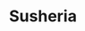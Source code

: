 ---
layout: place
title: "Susheria"
permalink: /district-of-columbia/washington/susheria.html
stateAbbr: DC
stateName: District of Columbia
cityName: Washington
place_id: ChIJmxMR7z23t4kR-sVnzbNuxuo
photos:
  - name: >-
      places/ChIJmxMR7z23t4kR-sVnzbNuxuo/photos/AeeoHcL6BDfI-2c116YESgQP25DcbxAFz3jYXQW2TadTArzXf7eS-QOcxX83l0ufTlukqfXfQon9yrpOR9-Ypr18o3CiZ5JfdhYS7Pv0GOMfnPPhdYNjbSYI5lSFTTbmeSrRPK3wmCkrXFeySUoQP_C6zB2U9jhgq_yzILpVUcJKVN_oB0TrxAoZhXb7K72_8M2CuloHnxgEziOdYJGizKZm54DSVkXmf2sNU_kZ0GJXtBFNqiV2w5owMJCF3Bq7ObxpvSXJDNjENAS63pQ5aN8PGe4KcUQB2Dmuqr-ebbG65vg
    widthPx: 1800
    heightPx: 1200
    authorAttributions:
      - displayName: Susheria
        uri: https://maps.google.com/maps/contrib/112486504987901378386
        photoUri: >-
          https://lh3.googleusercontent.com/a-/ALV-UjXynF8M3Mw95r2UeTXUqD5BNETRUuiyz_O-5cDAdV7iE3GLXw=s100-p-k-no-mo
    flagContentUri: >-
      https://www.google.com/local/imagery/report/?cb_client=maps_api_places.places_api&image_key=!1e10!2sAF1QipNNaIYGB6O-CoVjS-rMIYEk15G7KS8jrbmxCyU&hl=en-US
    googleMapsUri: >-
      https://www.google.com/maps/place//data=!3m4!1e2!3m2!1sAF1QipNNaIYGB6O-CoVjS-rMIYEk15G7KS8jrbmxCyU!2e10!4m2!3m1!1s0x89b7b73def11139b:0xeac66eb3cd67c5fa
  - name: >-
      places/ChIJmxMR7z23t4kR-sVnzbNuxuo/photos/AeeoHcJmCKQ_GEhtQNXczOg5SjsCP_xy0xxTNMcgym1_qwBg58EomZVA6cr2MH1QHgvGS5xMBdols8s7IchesByRQ-Wr5qPTh0uYxKJV6MnvQAQ4VALPuqG588A6MiAFs3Zp1id37nDP19YAA37MsfEM2xlz0hIRnLq5vejI8lNEyMKSY87CNzO4eVePePpD6cE5af5dYyMG2QK6z11MpXpyUyepTv-MqQClH_L21c-MjqJrIZ0XBHXdnxOFPkMhBJ0OPUS9qLNc_PGm4qV2C4AjN7rLCT9PCYvPy-rK_hveggc
    widthPx: 1800
    heightPx: 1200
    authorAttributions:
      - displayName: Susheria
        uri: https://maps.google.com/maps/contrib/112486504987901378386
        photoUri: >-
          https://lh3.googleusercontent.com/a-/ALV-UjXynF8M3Mw95r2UeTXUqD5BNETRUuiyz_O-5cDAdV7iE3GLXw=s100-p-k-no-mo
    flagContentUri: >-
      https://www.google.com/local/imagery/report/?cb_client=maps_api_places.places_api&image_key=!1e10!2sAF1QipPIVRSnzvQNse31akf3vN0b-iHKy50Vt1sVu6c&hl=en-US
    googleMapsUri: >-
      https://www.google.com/maps/place//data=!3m4!1e2!3m2!1sAF1QipPIVRSnzvQNse31akf3vN0b-iHKy50Vt1sVu6c!2e10!4m2!3m1!1s0x89b7b73def11139b:0xeac66eb3cd67c5fa
  - name: >-
      places/ChIJmxMR7z23t4kR-sVnzbNuxuo/photos/AeeoHcLSO3Qq9U4bM51DJQKAmqixJ35t3GA8EVa-rcnaIK6_AujZKJgKKRcCl9v1BItV8xFD3zedGkgbgcfZnq90c2cUTlrVVt7muymqxmg0OUusagwahMDfIJLeDTyIE754HZhENyPJu1yHmwy06ckB22q6wrYV9U45NN4Q6WmiojgAjnoLwBK3mq45znznJQBc4kc_YKCFo41C7GDtQfDSFKizAyil5vhBfMM2OTyP_0adI3stQrEENjON8gXPbS-Zo0kvkWtGjtzOtJrqXW19b3qxqHZl4mHPghDVtdrvLXRy0pVlHGNdAhU9lbh_koXgDVSEvUr-RwerEOozJhci6t2-qP9_nKewZm6_6cuzHfucHSMyxkjPkgrMRVfPdSh0r4H_Ymrhqf-fDCVL-dZ9xfOy6CF0PYiFZJNunFVM7fF1yQ
    widthPx: 1284
    heightPx: 1425
    authorAttributions:
      - displayName: Johan Carreño
        uri: https://maps.google.com/maps/contrib/113988531721702792234
        photoUri: >-
          https://lh3.googleusercontent.com/a/ACg8ocLdI2cFQuSuCriwtyOX_mc0o8H7NVWgZ4n6hKNbqhTQomy1Bg=s100-p-k-no-mo
    flagContentUri: >-
      https://www.google.com/local/imagery/report/?cb_client=maps_api_places.places_api&image_key=!1e10!2sCIHM0ogKEICAgICnxNKXIA&hl=en-US
    googleMapsUri: >-
      https://www.google.com/maps/place//data=!3m4!1e2!3m2!1sCIHM0ogKEICAgICnxNKXIA!2e10!4m2!3m1!1s0x89b7b73def11139b:0xeac66eb3cd67c5fa
  - name: >-
      places/ChIJmxMR7z23t4kR-sVnzbNuxuo/photos/AeeoHcKxIe3pyvpo9druFvASStpjJqRiUNE9TFAjTPxuSuzLFDURsly315J6WwuwKs52RVPhiqso0I-yu61LzYpwSJtCkynnIKdMad6MI87J8fgVytXZS6JOsFLr4rZlv4HPNATZbjkaVOwvEwnE7JhHLjoPRxE9Pldzzd9PSc5JvZ4Ehv4en5ehJXPURB83x3o3d3qCKldCFwhPLb7AR2X3Uzr1lal4WmECKULMKogHVll0rHtiZk9UnAkkrpX9RTFhorylbnwWtRDUOCpG0MvnhTGfmsexd4qq4K3raLvecoRPTalxLhl2QeXTlgx9d5zK-Z0nKN0oZj2wY_bnMqnbyLQaq7p2gFVqJ1oMkmuqVoJZXPeDbU5KWDNEnaQNseeCDx4k_mK551b7JxNJm8oDRhjVz8w8WgFoXV87aLmGSUMDsEBZ
    widthPx: 3600
    heightPx: 4800
    authorAttributions:
      - displayName: Katherine Brandt
        uri: https://maps.google.com/maps/contrib/109384670309017483183
        photoUri: >-
          https://lh3.googleusercontent.com/a-/ALV-UjV1DEw8C3rbeLh_1hOKasu0vp-REKTuQEnDb3Oq7UK0_7nzlqqm=s100-p-k-no-mo
    flagContentUri: >-
      https://www.google.com/local/imagery/report/?cb_client=maps_api_places.places_api&image_key=!1e10!2sCIHM0ogKEICAgMCg24msigE&hl=en-US
    googleMapsUri: >-
      https://www.google.com/maps/place//data=!3m4!1e2!3m2!1sCIHM0ogKEICAgMCg24msigE!2e10!4m2!3m1!1s0x89b7b73def11139b:0xeac66eb3cd67c5fa
  - name: >-
      places/ChIJmxMR7z23t4kR-sVnzbNuxuo/photos/AeeoHcKLh3J-wwAuiuSEvaKGv_RukBj_-j-1Ugm4AdKLTcVeKStqdDX9pCmbo3sW8NCGLBRMB07h3F1QEIPXPMHyAc5CZUGWQ820ZsTrZ5KpGJkyTF5S_TGnT4FChRTsggq9LD4eUCIm3SXxPOW8oz-HDzBkEwFwJ18d4BZZVfx1L_6ehojj5kHXPotVF_ZwEA6TjibYAtIj6kgqStKwHf-MMz27ukLNFxsNx5zDHiPQ5XYXSdyUsALl7IL03ymR1Zf1n1Vl_rFILOdy3vdxWLyafTLc32qxrrks8jXAjyG-44LkbEpOaQLfUiGHkzv0rSmgAEjHmLWEzsKdwFibzfUq6BoE6B4F1M5ZSKM1qoSRCwogt7db1Em_X_NB3JR-oB_E7DQgMPrqeuxKasiyUtjROmrxtOHYZIlPmjH9PDDCkeCzMw
    widthPx: 4032
    heightPx: 3024
    authorAttributions:
      - displayName: David Klein
        uri: https://maps.google.com/maps/contrib/117913857971972136041
        photoUri: >-
          https://lh3.googleusercontent.com/a-/ALV-UjWU9arHI-HyP6WKoGZQ_fi-Oc2jFuabEdxorp_bwNB1Pl1Eq-YL=s100-p-k-no-mo
    flagContentUri: >-
      https://www.google.com/local/imagery/report/?cb_client=maps_api_places.places_api&image_key=!1e10!2sCIHM0ogKEICAgICxgbLEaw&hl=en-US
    googleMapsUri: >-
      https://www.google.com/maps/place//data=!3m4!1e2!3m2!1sCIHM0ogKEICAgICxgbLEaw!2e10!4m2!3m1!1s0x89b7b73def11139b:0xeac66eb3cd67c5fa
  - name: >-
      places/ChIJmxMR7z23t4kR-sVnzbNuxuo/photos/AeeoHcJodQY3RpoSCqbpuBOx2gQyUi0onk73rE49car0LsZLMqkipexN5pO-VePhGRlDzhpBoObDHrDjwggmL2CGY8n90xbfk6hpypoBzdD-6lm-67m2HjcdLj40FD5BHj0PtvJwmLM7TL0bPlLbwqBEcVl7FVqqf5wf9DVz7fb_b9gCl1mYLIXiwMfI_gNEuuog4DFWqXGzmVzOrOB5UDWAQi68bI7EGUhJ7u_n-_7PC_HVszPO46yLAv_6ERoaawNovZqWCqZEXcQ9OSdjcwuGA_roWT9E7tyA9jGx2mcAKtNlxCgOArbnKIruWIVQFqCRi07s_hKyHP4tp-ZyyGkpRXBMW4tXgcTtgjN2t7CaXNlkU5JPZzCmK1rh2lvHOpzeLsB6vx8mQgI5Vm5h6N2RfZOSD5_ZBdsyw7tCx8umHbNt6Q
    widthPx: 3024
    heightPx: 4032
    authorAttributions:
      - displayName: P Van
        uri: https://maps.google.com/maps/contrib/105663540027543291360
        photoUri: >-
          https://lh3.googleusercontent.com/a-/ALV-UjVMy5Oab68vBwTeNt79xzAnFDkK_g4QTQTtqp3mp6NWdRTGvgz2=s100-p-k-no-mo
    flagContentUri: >-
      https://www.google.com/local/imagery/report/?cb_client=maps_api_places.places_api&image_key=!1e10!2sCIHM0ogKEICAgID_4ODlKg&hl=en-US
    googleMapsUri: >-
      https://www.google.com/maps/place//data=!3m4!1e2!3m2!1sCIHM0ogKEICAgID_4ODlKg!2e10!4m2!3m1!1s0x89b7b73def11139b:0xeac66eb3cd67c5fa
  - name: >-
      places/ChIJmxMR7z23t4kR-sVnzbNuxuo/photos/AeeoHcJmoKVyrswYFDfgnVyMW5XqPFtoBLX0WvnK04GvfvpjatoqIfmiZhqiWhTlm1ftYoMdyf5H_UtoSW2nmi--jWGPSKfJjRAZQqyC7lUsnxfTCWSNorz3n9Wg9CK1VukvkqW_IZZatDOBRVFNjFum8NHTvWLRJLmTDzOiJT8jNb0hAwhRAcQBLCub1wGqDR_wVdxqX3toITr19efGjoZ_SD-5M8YDOMaXfjuUDokRlsdm0gYb39o_smkss1iYx2q1dy-_Ouj1xBLh5ah2rXhZ8lAMPImKBZx94f5KfHmbEddEAGMAuCMCWnpzANlddXaO4agTBhD_ilcMHU6izlhgTfVrFI5eiIB4cmOE6gyLX4ePmHMS1xIroNLUjNaYz0uK2V28eTUxMw_xE2cx_itXYJ_69VaH0CtiiHOCtXQ8fKoRrw
    widthPx: 1290
    heightPx: 1562
    authorAttributions:
      - displayName: Bennie Frazier
        uri: https://maps.google.com/maps/contrib/110596048649470429285
        photoUri: >-
          https://lh3.googleusercontent.com/a-/ALV-UjUI7eBmAZuFMWtuMg56A3APiDxje322oE_ygrT_PEk3Wt1_6Ng=s100-p-k-no-mo
    flagContentUri: >-
      https://www.google.com/local/imagery/report/?cb_client=maps_api_places.places_api&image_key=!1e10!2sCIHM0ogKEICAgIC_sKX2dQ&hl=en-US
    googleMapsUri: >-
      https://www.google.com/maps/place//data=!3m4!1e2!3m2!1sCIHM0ogKEICAgIC_sKX2dQ!2e10!4m2!3m1!1s0x89b7b73def11139b:0xeac66eb3cd67c5fa
  - name: >-
      places/ChIJmxMR7z23t4kR-sVnzbNuxuo/photos/AeeoHcJmKbMzWMKhzVNS61d_DZwUooVXVGGOOKeia9adgDek9RnMRgdoxc40tstm5BaKfOUkyLZ8luVCpCGMfoxBkJU5Z0UzgsyhL5B0aAX8WmNvIThIMcZDQ9JJeyVMrf4PFl-S6XxBn9B9DpxiHSz5374PKyRp7XW1F9glSoyGCnYw2Kv3Bhyc-PL7bqTHD6uZauEGMa4CCsUhqdSaycrztF0LbU7HGDA9ZDHjFvxfB853zwQwGT7_nEwcufesCGNg9aIJMf9_gHSLGCdUteg9CnJSpGQZjC6byS1FwQ577Y77m8PnBbdKfGJ9YvmT8OifB5KI_loWeiX-z8_YFB-YNwz8yLb9ESj0Q0cEn8D4i44OyIQJkd1qbqxon4kt183CCr6_jr4R2vr7DZTG_87UtVLgvL9xzWXwuVGcnKEY0_FYvA
    widthPx: 3024
    heightPx: 4032
    authorAttributions:
      - displayName: P Fellini
        uri: https://maps.google.com/maps/contrib/101487845912651156210
        photoUri: >-
          https://lh3.googleusercontent.com/a/ACg8ocJ46iGlJWW1Wczfv16dwtV3HdyVMsvFYNNnYMBHFeqxkYB-MQ=s100-p-k-no-mo
    flagContentUri: >-
      https://www.google.com/local/imagery/report/?cb_client=maps_api_places.places_api&image_key=!1e10!2sCIHM0ogKEICAgICL4ZPtDg&hl=en-US
    googleMapsUri: >-
      https://www.google.com/maps/place//data=!3m4!1e2!3m2!1sCIHM0ogKEICAgICL4ZPtDg!2e10!4m2!3m1!1s0x89b7b73def11139b:0xeac66eb3cd67c5fa
  - name: >-
      places/ChIJmxMR7z23t4kR-sVnzbNuxuo/photos/AeeoHcJ2wYWedsY7nlk8VtMSIs613WBUandt_mn0hCPpC9COjFvw8YBB0jmMCygKI_0pjW7kl5AYImiAx324KQ5IVE9Hj4s7u-MXZyMirmS1okM_Yqugpwlzn7j_E4IY-6ggAu-oY0ZCZRNrnjwFDkqFSOGqZWrTWEPvOOeK8WE7d9Yp9g0kAcCzMtWIDV0R4GPRmE4Wj8I4Rz_uWef0RMJj6iuE7VuX94xQXVBj0tcVVx4G6JUVyUPGUCJzH4kKIONTgHDS_t4DSB8AK_wm4KSbwcyArvby6_8ncECBhyotInsn0OOsZKiby4ezo-BFlz98ED67Prsz408gbE71ffXvkM-AqvP45Y3YWnHiLTr77x7JbjboBXpKoyKPal8rwyqAElV9v8YrAkkmuW9Yip-_03T0xFfELzzDiPb8nNrVRlyEpT3M
    widthPx: 4000
    heightPx: 2252
    authorAttributions:
      - displayName: Nathan Faneuf
        uri: https://maps.google.com/maps/contrib/109413845494127674578
        photoUri: >-
          https://lh3.googleusercontent.com/a-/ALV-UjVklp1rUVDQRDDmF2JFamhpWbXZkI6JIPYt4UAln99yBkFtqGD_5w=s100-p-k-no-mo
    flagContentUri: >-
      https://www.google.com/local/imagery/report/?cb_client=maps_api_places.places_api&image_key=!1e10!2sCIHM0ogKEICAgIDbme-vuAE&hl=en-US
    googleMapsUri: >-
      https://www.google.com/maps/place//data=!3m4!1e2!3m2!1sCIHM0ogKEICAgIDbme-vuAE!2e10!4m2!3m1!1s0x89b7b73def11139b:0xeac66eb3cd67c5fa
  - name: >-
      places/ChIJmxMR7z23t4kR-sVnzbNuxuo/photos/AeeoHcL7iC0gCgDU_mZMa_s9Zv5zh0K8dqzmkl6mCj3AiA0uQjEGHRFLkcnj6OugMD9p3dV1QlsLthKJiFzjeHldusSfmP3_T41YTFsbxDZrLFKGH2n5KwvKR25OT7nSg7Eoy-L04J2S2jOm83PJxE1LTb8v7RZ3bTRcwrgOJyOcqVsBsx33obVfopwNuzbNSad5IsMrVgL9fNFvYH7MKpZTJ21fTbSWKRm_8psaGE15aX9XgkDwyWVhYLSCTuF762SNQu1CXg3rfYYhMrZZWpvb-F7nwIdYgfEJttkDE7ZddrE4K9DWldKCrkKmHDQSXWDJY5dFW-YePICyogibrYSFf0-jhMd21A89bluXsFQNPfny8OxKc6RuDYib5V8wK4CEOwzaQt0r5g4vaiYIPlZdURCTo50-uYGKfmJO5YrPM09qsA
    widthPx: 2753
    heightPx: 3771
    authorAttributions:
      - displayName: Usman Sheikh
        uri: https://maps.google.com/maps/contrib/105137137941649342710
        photoUri: >-
          https://lh3.googleusercontent.com/a-/ALV-UjVoBlilHtLlrwz1fp7O6jcrLf_7_bU62dWyRKC-f9oETwrsl8yj2w=s100-p-k-no-mo
    flagContentUri: >-
      https://www.google.com/local/imagery/report/?cb_client=maps_api_places.places_api&image_key=!1e10!2sCIHM0ogKEICAgIDrwcneZQ&hl=en-US
    googleMapsUri: >-
      https://www.google.com/maps/place//data=!3m4!1e2!3m2!1sCIHM0ogKEICAgIDrwcneZQ!2e10!4m2!3m1!1s0x89b7b73def11139b:0xeac66eb3cd67c5fa
address: 3101 K St NW, Washington, DC 20007, USA
street: 3101 K St NW
city: Washington
state: DC
zip: '20007'
country: USA
neighborhood: Northwest Washington
latitude: '38.902802'
longitude: '-77.061308'
accessibility_options:
  wheelchairAccessibleEntrance: true
  wheelchairAccessibleRestroom: true
  wheelchairAccessibleSeating: true
business_status: OPERATIONAL
name: Susheria
google_maps_links:
  directionsUri: >-
    https://www.google.com/maps/dir//''/data=!4m7!4m6!1m1!4e2!1m2!1m1!1s0x89b7b73def11139b:0xeac66eb3cd67c5fa!3e0
  placeUri: https://maps.google.com/?cid=16917330768788178426
  writeAReviewUri: >-
    https://www.google.com/maps/place//data=!4m3!3m2!1s0x89b7b73def11139b:0xeac66eb3cd67c5fa!12e1
  reviewsUri: >-
    https://www.google.com/maps/place//data=!4m4!3m3!1s0x89b7b73def11139b:0xeac66eb3cd67c5fa!9m1!1b1
  photosUri: >-
    https://www.google.com/maps/place//data=!4m3!3m2!1s0x89b7b73def11139b:0xeac66eb3cd67c5fa!10e5
primary_type: Sushi Restaurant
opening_hours:
  regular: null
  current: null
secondary_opening_hours:
  regular:
    weekdayDescriptions: null
    type: null
  current:
    weekdayDescriptions: null
    type: null
phone: (202) 333-2006
price_level: PRICE_LEVEL_MODERATE
price_range: $50 &ndash; $100
rating: '4.3'
rating_count: 951
website: https://susheriadc.com/
description: >-
  Sushi, Latin cocktails & more are served in a posh, modern space that holds
  occasional DJ'd parties.
reviews:
  - name: >-
      places/ChIJmxMR7z23t4kR-sVnzbNuxuo/reviews/ChdDSUhNMG9nS0VJQ0FnTURJN3J2cTZBRRAB
    relativePublishTimeDescription: in the last week
    rating: 5
    text:
      text: >-
        Gabriella was our server and she was unbelievably amazing and ensured we
        had the best service possible. She recommended AMAZING drinks for me and
        my bf and we both loved them! I just explained what I liked and she knew
        EXACTLY what I should get. It was definitely difficult for me to
        understand the menu, being a first timer there. Gabriella went through
        and explained everything so that we could better choose what we wanted
        and man… it was a hit! They also had a live dj so the vibes were great.
        Definitely going back and asking for Gabriella again!!!:))) 10/10 highly
        recommend. (The Sebastian is what I ordered and yes yes and yes)
      languageCode: en
    originalText:
      text: >-
        Gabriella was our server and she was unbelievably amazing and ensured we
        had the best service possible. She recommended AMAZING drinks for me and
        my bf and we both loved them! I just explained what I liked and she knew
        EXACTLY what I should get. It was definitely difficult for me to
        understand the menu, being a first timer there. Gabriella went through
        and explained everything so that we could better choose what we wanted
        and man… it was a hit! They also had a live dj so the vibes were great.
        Definitely going back and asking for Gabriella again!!!:))) 10/10 highly
        recommend. (The Sebastian is what I ordered and yes yes and yes)
      languageCode: en
    authorAttribution:
      displayName: S Matthews
      uri: https://www.google.com/maps/contrib/104781452866141441516/reviews
      photoUri: >-
        https://lh3.googleusercontent.com/a-/ALV-UjX8XEhdFrwezCi-cgSIYIhiWEG_mFSs5mDKAvEwl1eVQEyUXGtSxw=s128-c0x00000000-cc-rp-mo
    publishTime: '2025-04-10T02:03:02.982039Z'
    flagContentUri: >-
      https://www.google.com/local/review/rap/report?postId=ChdDSUhNMG9nS0VJQ0FnTURJN3J2cTZBRRAB&d=17924085&t=1
    googleMapsUri: >-
      https://www.google.com/maps/reviews/data=!4m6!14m5!1m4!2m3!1sChdDSUhNMG9nS0VJQ0FnTURJN3J2cTZBRRAB!2m1!1s0x89b7b73def11139b:0xeac66eb3cd67c5fa
  - name: >-
      places/ChIJmxMR7z23t4kR-sVnzbNuxuo/reviews/ChZDSUhNMG9nS0VJQ0FnTUNRX1B5Q01nEAE
    relativePublishTimeDescription: a month ago
    rating: 5
    text:
      text: >-
        I recently visited Susheria and it was an amazing dining experience. The
        atmosphere, service, and food all came together to make it a truly
        enjoyable night.


        The vibe at Susheria is relaxed and trendy, with a modern, stylish
        design that immediately makes you feel at ease. The music selection is
        on point.  I will say that Susheria is perfect for casual dinner with
        friends or a laid-back date night, the place is not only stunning but
        the service was excellent! Very welcoming and vey attentive, and I will
        leave the best at the end, the food… was delicious, every time I eat
        sushi I expect fresh and great quality seafood and I was impressed. I
        will definitely recommend Susheria for an amazing experience.


        Would completely comeback to this amazing place.
      languageCode: en
    originalText:
      text: >-
        I recently visited Susheria and it was an amazing dining experience. The
        atmosphere, service, and food all came together to make it a truly
        enjoyable night.


        The vibe at Susheria is relaxed and trendy, with a modern, stylish
        design that immediately makes you feel at ease. The music selection is
        on point.  I will say that Susheria is perfect for casual dinner with
        friends or a laid-back date night, the place is not only stunning but
        the service was excellent! Very welcoming and vey attentive, and I will
        leave the best at the end, the food… was delicious, every time I eat
        sushi I expect fresh and great quality seafood and I was impressed. I
        will definitely recommend Susheria for an amazing experience.


        Would completely comeback to this amazing place.
      languageCode: en
    authorAttribution:
      displayName: Gabby Pineda
      uri: https://www.google.com/maps/contrib/117407191083531563180/reviews
      photoUri: >-
        https://lh3.googleusercontent.com/a-/ALV-UjWp2qMnR3NejFco1MUClr6TleNZzRIDlmBZ-Xr6YOCTU-b4GjQ_=s128-c0x00000000-cc-rp-mo
    publishTime: '2025-03-03T03:48:36.892484Z'
    flagContentUri: >-
      https://www.google.com/local/review/rap/report?postId=ChZDSUhNMG9nS0VJQ0FnTUNRX1B5Q01nEAE&d=17924085&t=1
    googleMapsUri: >-
      https://www.google.com/maps/reviews/data=!4m6!14m5!1m4!2m3!1sChZDSUhNMG9nS0VJQ0FnTUNRX1B5Q01nEAE!2m1!1s0x89b7b73def11139b:0xeac66eb3cd67c5fa
  - name: >-
      places/ChIJmxMR7z23t4kR-sVnzbNuxuo/reviews/ChdDSUhNMG9nS0VJQ0FnTURRMF9PbzlnRRAB
    relativePublishTimeDescription: a month ago
    rating: 5
    text:
      text: >-
        Susheria is like no other. Great sushi at good prices, amazing staff
        (Hamza in particular), and a live DJ making the vibes immaculate.
        Definitely returning and recommending to others!
      languageCode: en
    originalText:
      text: >-
        Susheria is like no other. Great sushi at good prices, amazing staff
        (Hamza in particular), and a live DJ making the vibes immaculate.
        Definitely returning and recommending to others!
      languageCode: en
    authorAttribution:
      displayName: Sheada Karps
      uri: https://www.google.com/maps/contrib/112191885037230227207/reviews
      photoUri: >-
        https://lh3.googleusercontent.com/a/ACg8ocJCQUKlHAEcClet76HqrKNfdF8Yu-VG2Mvm6hKf0_wDcu0yyj9h=s128-c0x00000000-cc-rp-mo
    publishTime: '2025-03-14T00:55:01.383644Z'
    flagContentUri: >-
      https://www.google.com/local/review/rap/report?postId=ChdDSUhNMG9nS0VJQ0FnTURRMF9PbzlnRRAB&d=17924085&t=1
    googleMapsUri: >-
      https://www.google.com/maps/reviews/data=!4m6!14m5!1m4!2m3!1sChdDSUhNMG9nS0VJQ0FnTURRMF9PbzlnRRAB!2m1!1s0x89b7b73def11139b:0xeac66eb3cd67c5fa
  - name: >-
      places/ChIJmxMR7z23t4kR-sVnzbNuxuo/reviews/ChdDSUhNMG9nS0VJQ0FnTURnNF9iTjJnRRAB
    relativePublishTimeDescription: a month ago
    rating: 4
    text:
      text: >-
        I had a great time at Sushiera DC, especially during their R&B night—the
        vibe was on point! The appetizers and main dishes were delicious, and
        the overall experience was enjoyable. However, I was disappointed with
        the misleading promotion about their half-off wine deal. The sign
        clearly states “½ off ALL bottles” but in reality, the discount only
        applies to expensive bottles. This was not only frustrating but also not
        mentioned on their website, which also advertises “½ off all bottles.” I
        didn’t appreciate the false advertising, and I think they should be more
        transparent about their promotions.


        Would love to return for the food and atmosphere, but honesty in pricing
        is just as important!
      languageCode: en
    originalText:
      text: >-
        I had a great time at Sushiera DC, especially during their R&B night—the
        vibe was on point! The appetizers and main dishes were delicious, and
        the overall experience was enjoyable. However, I was disappointed with
        the misleading promotion about their half-off wine deal. The sign
        clearly states “½ off ALL bottles” but in reality, the discount only
        applies to expensive bottles. This was not only frustrating but also not
        mentioned on their website, which also advertises “½ off all bottles.” I
        didn’t appreciate the false advertising, and I think they should be more
        transparent about their promotions.


        Would love to return for the food and atmosphere, but honesty in pricing
        is just as important!
      languageCode: en
    authorAttribution:
      displayName: Dominique Buckeridge
      uri: https://www.google.com/maps/contrib/110572804937835120437/reviews
      photoUri: >-
        https://lh3.googleusercontent.com/a-/ALV-UjUIlsVjD01_563zi54ufmOXx94f-Mgo5O0tCoeeCnRfgPll4-IQpg=s128-c0x00000000-cc-rp-mo-ba2
    publishTime: '2025-02-27T04:06:51.449010Z'
    flagContentUri: >-
      https://www.google.com/local/review/rap/report?postId=ChdDSUhNMG9nS0VJQ0FnTURnNF9iTjJnRRAB&d=17924085&t=1
    googleMapsUri: >-
      https://www.google.com/maps/reviews/data=!4m6!14m5!1m4!2m3!1sChdDSUhNMG9nS0VJQ0FnTURnNF9iTjJnRRAB!2m1!1s0x89b7b73def11139b:0xeac66eb3cd67c5fa
  - name: >-
      places/ChIJmxMR7z23t4kR-sVnzbNuxuo/reviews/ChdDSUhNMG9nS0VJQ0FnTUNJdU1ISmlnRRAB
    relativePublishTimeDescription: 2 weeks ago
    rating: 5
    text:
      text: >-
        Susheria Restaurant Review – A Must-Visit Spot in Georgetown, D.C.


        Susheria is a true gem in Georgetown, offering a perfect blend of
        Japanese and Peruvian flavors in a sleek, modern setting. The
        restaurant’s industrial-glam décor creates a stylish yet inviting
        atmosphere, making it an ideal spot for both dining and socializing.


        The menu is a masterpiece, featuring omakase, izakaya, specialty rolls,
        and expertly crafted meals that showcase the fusion of Japanese
        precision with vibrant Latin flavors. Their sushi is fresh and
        beautifully presented, while their Latin-inspired cocktails add a unique
        twist to the dining experience.


        One of the standout aspects of Susheria is its lively vibe, especially
        on Wednesdays when the DJ sets the mood for an unforgettable night.
        Whether you’re coming for a delicious meal or a fun night out, the
        energy here is unmatched.


        The staff is exceptional—friendly, attentive, and always ensuring guests
        have a top-notch experience. From start to finish, everything about
        Susheria exceeded expectations. I will definitely be returning to enjoy
        more amazing food, drinks, and great vibes!
      languageCode: en
    originalText:
      text: >-
        Susheria Restaurant Review – A Must-Visit Spot in Georgetown, D.C.


        Susheria is a true gem in Georgetown, offering a perfect blend of
        Japanese and Peruvian flavors in a sleek, modern setting. The
        restaurant’s industrial-glam décor creates a stylish yet inviting
        atmosphere, making it an ideal spot for both dining and socializing.


        The menu is a masterpiece, featuring omakase, izakaya, specialty rolls,
        and expertly crafted meals that showcase the fusion of Japanese
        precision with vibrant Latin flavors. Their sushi is fresh and
        beautifully presented, while their Latin-inspired cocktails add a unique
        twist to the dining experience.


        One of the standout aspects of Susheria is its lively vibe, especially
        on Wednesdays when the DJ sets the mood for an unforgettable night.
        Whether you’re coming for a delicious meal or a fun night out, the
        energy here is unmatched.


        The staff is exceptional—friendly, attentive, and always ensuring guests
        have a top-notch experience. From start to finish, everything about
        Susheria exceeded expectations. I will definitely be returning to enjoy
        more amazing food, drinks, and great vibes!
      languageCode: en
    authorAttribution:
      displayName: Mady Jatta
      uri: https://www.google.com/maps/contrib/106895533550840464752/reviews
      photoUri: >-
        https://lh3.googleusercontent.com/a-/ALV-UjWBMLa39BPFldu7_dwE64EvCUBQgVIVR9IncxF_TbbHZdt7IQejOg=s128-c0x00000000-cc-rp-mo-ba6
    publishTime: '2025-03-30T05:06:07.702055Z'
    flagContentUri: >-
      https://www.google.com/local/review/rap/report?postId=ChdDSUhNMG9nS0VJQ0FnTUNJdU1ISmlnRRAB&d=17924085&t=1
    googleMapsUri: >-
      https://www.google.com/maps/reviews/data=!4m6!14m5!1m4!2m3!1sChdDSUhNMG9nS0VJQ0FnTUNJdU1ISmlnRRAB!2m1!1s0x89b7b73def11139b:0xeac66eb3cd67c5fa
parking_options:
  paidParkingLot: true
  paidStreetParking: true
payment_options:
  acceptsCreditCards: true
  acceptsDebitCards: true
  acceptsCashOnly: false
  acceptsNfc: true
allow_dogs: null
curbside_pickup: null
delivery: true
dine_in: true
good_for_children: true
good_for_groups: true
good_for_sports: false
live_music: false
menu_for_children: true
outdoor_seating: true
reservable: true
restroom: true
serves_beer: true
serves_breakfast: null
serves_brunch: true
serves_cocktails: true
serves_coffee: true
serves_dinner: true
serves_dessert: true
serves_lunch: true
serves_vegetarian_food: true
serves_wine: true
takeout: true

---